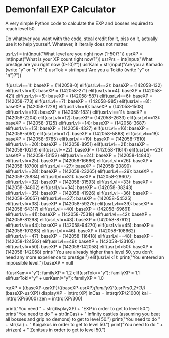 # Demonfall EXP Calculator
A very simple Python code to calculate the EXP and bosses required to reach level 50.

Do whatever you want with the code, steal credit for it, piss on it, actually use it to help yourself. Whatever, it literally does not matter.

usrLvl = int(input("What level are you right now (1-50)?"))
usrXP = int(input("What is your XP count right now?"))
usrPrs = int(input("What prestige are you right now (0-10)?"))
usrKam = str(input("Are you a Kamado (write \"y\" or \"n\")?"))
usrTok = str(input("Are you a Tokito (write \"y\" or \"n\")?"))

if(usrLvl==1):
    baseXP = (142058-0)
elif(usrLvl==2):
    baseXP = (142058-132)
elif(usrLvl==3):
    baseXP = (142058-271)
elif(usrLvl==4):
    baseXP = (142058-421)
elif(usrLvl==5):
    baseXP = (142058-587)
elif(usrLvl==6):
    baseXP = (142058-773)
elif(usrLvl==7):
    baseXP = (142058-985)
elif(usrLvl==8):
    baseXP = (142058-1228)
elif(usrLvl==9):
    baseXP = (142058-1508)
elif(usrLvl==10):
    baseXP = (142058-1831)
elif(usrLvl==11):
    baseXP = (142058-2204)
elif(usrLvl==12):
    baseXP = (142058-2633)
elif(usrLvl==13):
    baseXP = (142058-3125)
elif(usrLvl==14):
    baseXP = (142058-3687)
elif(usrLvl==15):
    baseXP = (142058-4327)
elif(usrLvl==16):
    baseXP = (142058-5051)
elif(usrLvl==17):
    baseXP = (142058-5868)
elif(usrLvl==18):
    baseXP = (142058-6785)
elif(usrLvl==19):
    baseXP = (142058-7810)
elif(usrLvl==20):
    baseXP = (142058-8951)
elif(usrLvl==21):
    baseXP = (142058-10216)
elif(usrLvl==22):
    baseXP = (142058-11614)
elif(usrLvl==23):
    baseXP = (142058-13152)
elif(usrLvl==24):
    baseXP = (142058-14840)
elif(usrLvl==25):
    baseXP = (142058-16686)
elif(usrLvl==26):
    baseXP = (142058-18700)
elif(usrLvl==27):
    baseXP = (142058-20890)
elif(usrLvl==28):
    baseXP = (142058-23265)
elif(usrLvl==29):
    baseXP = (142058-25834)
elif(usrLvl==31):
    baseXP = (142058-28607)
elif(usrLvl==32):
    baseXP = (142058-31593)
elif(usrLvl==33):
    baseXP = (142058-34802)
elif(usrLvl==34):
    baseXP = (142058-38243)
elif(usrLvl==35):
    baseXP = (142058-41926)
elif(usrLvl==36):
    baseXP = (142058-50057)
elif(usrLvl==37):
    baseXP = (142058-54525)
elif(usrLvl==38):
    baseXP = (142058-59275)
elif(usrLvl==39):
    baseXP = (142058-64317)
elif(usrLvl==40):
    baseXP = (142058-69661)
elif(usrLvl==41):
    baseXP = (142058-75318)
elif(usrLvl==42):
    baseXP = (142058-81298)
elif(usrLvl==43):
    baseXP = (142058-87612)
elif(usrLvl==44):
    baseXP = (142058-94270)
elif(usrLvl==45):
    baseXP = (142058-101283)
elif(usrLvl==46):
    baseXP = (142058-108662)
elif(usrLvl==47):
    baseXP = (142058-116418)
elif(usrLvl==48):
    baseXP = (142058-124562)
elif(usrLvl==49):
    baseXP = (142058-133105)
elif(usrLvl==50):
    baseXP = (142058-142058)
elif(usrLvl>50):
    baseXP = (142058-142058)
    print("You are already higher than level 50, you don't need any more experience to prestige.")
elif(usrLvl<1):
    print("You entered an impossible level.")
    baseXP = null

if(usrKam=="y"):
    familyXP = 1.2
elif(usrTok=="y"):
    familyXP = 1.1
elif(usrTok!="y" + usrKam!="y"):
    familyXP = 1.0

rqrXP = ((baseXP-usrXP)/((baseXP-usrXP)*(familyXP*(usrPrs*0.2+1)))*(baseXP-usrXP))
displayXP = int(rqrXP)
inCas = int(rqrXP/21000)
kai = int(rqrXP/6000)
zen = int(rqrXP/300)

print("You need " + str(displayXP) + "EXP in order to get to level 50.")
print("You need to do " + str(inCas) + " infinity castles (assuming you beat all bosses and grip no demons) to get to level 50.")
print("You need to do " + str(kai) + " Kaigakus in order to get to level 50.")
print("You need to do " + str(zen) + " Zenitsus in order to get to level 50.")
